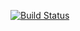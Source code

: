[![Build Status](https://app.travis-ci.com/mawande10/settings-bill-expressjs.svg?branch=master)](https://app.travis-ci.com/mawande10/settings-bill-expressjs)
